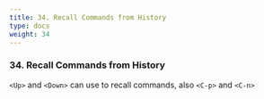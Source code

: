 ```yaml
---
title: 34. Recall Commands from History
type: docs
weight: 34
---
```


### 34. Recall Commands from History

`<Up>` and `<Down>` can use to recall commands, also `<C-p>` and `<C-n>`
